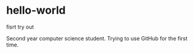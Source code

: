 # hello-world
fisrt try out

Second year computer science student.
Trying to use GitHub for the first time.

